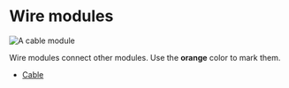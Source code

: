 # Wire modules

![A cable module]({{site.baseurl}}/assets/cablemodule.jpg)

Wire modules connect other modules. Use the **orange** color to mark them.

* [Cable]({{site.baseurl}}/modules/wire/cable)